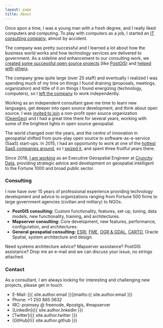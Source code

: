 ```yaml
---
layout: page
title: About
---
```


Once apon a time, I was a young man with a fresh degree, and I really liked computers and computing. To play with computers as a job, I started an [IT consulting company](http://www.refractions.net), almost by accident. 

The company was pretty successful and I learned a lot about how the business world works and how technology services are delivered to government. As a sideline and enhancement to our consulting work, we [created some successful open source projects](/2005/10/open-source-company-oxymoron.html) (like [PostGIS](http://postgis.net)) and [helped](http://trac.osgeo.org/geos) [with](http://mapserver.org) [others](http://geoserver.org).

The company grew quite large (over 25 staff) and eventually I realized I was spending much of my time on things I found draining (proposals, meetings, organization) and little of it on things I found energizing (technology, computers), so I [left the company](/2008/02/whither-canada.html) to work independently.

Working as an independent consultant gave me time to learn new languages, get deeper into open source development, and think about open source. I was [invited to join](/2008/12/another-change-of-scene.html) a non-profit open source organization ([OpenGeo](http://boundlessgeo.com/)) and I had a great time there for several years, working with some of the brightest lights in open source geospatial.

The world changed over the years, and the centre of innovation in geospatial shifted from pure-play open source to software-as-a-service (SaaS) start-ups. In 2015, I had an opportunity to work at one of the [hottest SaaS companies around](http://cartodb.com), so I [seized it](/2015/02/the-new-gig.html), and spent three fruitful years there. 

Since 2018, [I am working](/2018/09/crunchydata.html) as an Executive Geospatial Engineer at [Crunchy Data](http://crunchydata.com), providing strategic advice and development on geospatial intelligent to the Fortune 1000 and broad public sector.

### Consulting

I now have over 15 years of professional experience providing technology development and advice to organizations ranging from Fortune 500 firms to large government agencies (civilian and military) to NGOs.

* **PostGIS consulting:** Custom functionality, features, set-up, tuning, data models, new functionality, training, and architectures.
* **Mapserver consulting:** Core development, new features, performance, configuration, and architectures.
* **General geospatial consulting:** [ESRI](http://esri.com), [FME](http://safe.com), [OGR & GDAL](http://gdal.org), [CARTO](http://carto.com), Oracle Spatial, system architecture and design.

Need systems architecture advice? Mapserver assistance? PostGIS assistance? Drop me an e-mail and we can discuss your issue, no strings attached.

### Contact

As a consultant, I am always looking for interesting and challenging new projects, please get in touch.

* E-Mail: [{{ site.author.email }}](mailto:{{ site.author.email }})
* Phone: +1 250 885 0632
* IRC: pramsey @ freenode, #postgis, #mapserver
* [LinkedIn]({{ site.author.linkedin }})
* [Twitter]({{ site.author.twitter }})
* [GitHub]({{ site.author.github }})
